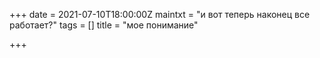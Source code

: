 +++
date = 2021-07-10T18:00:00Z
maintxt = "и вот теперь наконец все работает?"
tags = []
title = "мое понимание"

+++
